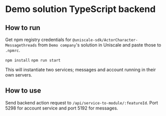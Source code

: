 # Demo solution TypeScript backend

## How to run

Get npm registry credentials for `@uniscale-sdk/ActorCharacter-Messagethreads` from `Demo company`'s solution in Uniscale and paste those to `.npmrc`.

`npm install`
`npm run start`

This will instantiate two services; messages and account running in their own servers.

## How to use

Send backend action request to `/api/service-to-module/:featureId`. Port 5298 for account service and port 5192 for messages.

